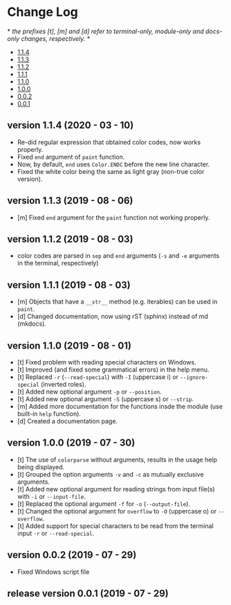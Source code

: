 # Change Log
\* *the prefixes [t], [m] and [d] refer to terminal-only, module-only and docs-only changes, respectively.* *

- [1.1.4](https://github.com/tubi-carrillo/colorparse/blob/master/change-log.md#version-113---2020---03---10)
- [1.1.3](https://github.com/tubi-carrillo/colorparse/blob/master/change-log.md#version-113---2019---08---06)
- [1.1.2](https://github.com/tubi-carrillo/colorparse/blob/master/change-log.md#version-112---2019---08---03)
- [1.1.1](https://github.com/tubi-carrillo/colorparse/blob/master/change-log.md#version-111---2019---08---03)
- [1.1.0](https://github.com/tubi-carrillo/colorparse/blob/master/change-log.md#version-110---2019---08---01)
- [1.0.0](https://github.com/tubi-carrillo/colorparse/blob/master/change-log.md#version-100---2019---07---30)
- [0.0.2](https://github.com/tubi-carrillo/colorparse/blob/master/change-log.md#version-002---2019---07---29)
- [0.0.1](https://github.com/tubi-carrillo/colorparse/blob/master/change-log.md#release-version-001---2019---07---29)


## version 1.1.4   (2020 - 03 - 10)
- Re-did regular expression that obtained color codes, now works properly.
- Fixed ``end`` argument of ``paint`` function.
- Now, by default, ``end`` uses ``Color.ENDC`` before the new line character.
- Fixed the white color being the same as light gray (non-true color version).


## version 1.1.3   (2019 - 08 - 06)
- [m] Fixed ``end`` argument for the ``paint`` function not working properly.


## version 1.1.2   (2019 - 08 - 03)
+ color codes are parsed in ``sep`` and ``end`` arguments (``-s`` and ``-e`` arguments in the terminal, respectively)


## version 1.1.1   (2019 - 08 - 03)
+ [m] Objects that have a ``__str__`` method (e.g. iterables) can be used in ``paint``.
+ [d] Changed documentation, now using rST (sphinx) instead of md (mkdocs).


## version 1.1.0   (2019 - 08 - 01)
+ [t] Fixed problem with reading special characters on Windows.
+ [t] Improved (and fixed some grammatical errors) in the help menu.
+ [t] Replaced ``-r`` (``--read-special``) with ``-I`` (uppercase i) or ``--ignore-special`` (inverted roles).
+ [t] Added new optional argument ``-p`` or ``--position``.
+ [t] Added new optional argument ``-S`` (uppercase s) or ``--strip``.
+ [m] Added more documentation for the functions insde the module (use built-in ``help`` function).
+ [d] Created a documentation page.


## version 1.0.0   (2019 - 07 - 30)
+ [t] The use of ``colorparse`` without arguments, results in the usage help being displayed.
+ [t] Grouped the option arguments ``-v`` and ``-c`` as mutually exclusive arguments.
+ [t] Added new optional argument for reading strings from input file(s) with ``-i`` or ``--input-file``.
+ [t] Replaced the optional argument ``-f`` for ``-o`` (``--output-file``).
+ [t] Changed the optional argument for ``overflow`` to ``-O`` (uppercase o) or ``--overflow``.
+ [t] Added support for special characters to be read from the terminal input ``-r`` or ``--read-special``.


## version 0.0.2   (2019 - 07 - 29)
+ Fixed Windows script file


## release version 0.0.1   (2019 - 07 - 29)
